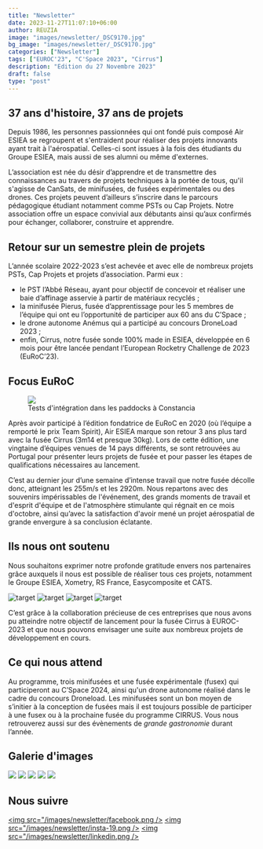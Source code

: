 ```yaml
---
title: "Newsletter"
date: 2023-11-27T11:07:10+06:00
author: REUZIA
image: "images/newsletter/_DSC9170.jpg"
bg_image: "images/newsletter/_DSC9170.jpg"
categories: ["Newsletter"]
tags: ["EUROC'23", "C'Space 2023", "Cirrus"]
description: "Edition du 27 Novembre 2023"
draft: false
type: "post"
---
```


## 37 ans d'histoire, 37 ans de projets 
Depuis 1986, les personnes passionnées qui ont fondé puis composé Air ESIEA se regroupent et s'entraident pour réaliser
des projets innovants ayant trait à l'aérospatial. Celles-ci sont issues à la fois des étudiants du Groupe ESIEA, mais
aussi de ses alumni ou même d'externes.

L’association est née du désir d’apprendre et de transmettre des connaissances au travers de projets techniques à la
portée de tous, qu'il s'agisse de CanSats, de minifusées, de fusées expérimentales ou des drones. Ces projets peuvent
d’ailleurs s’inscrire dans le parcours pédagogique étudiant notamment comme PSTs ou Cap Projets. Notre association offre
un espace convivial aux débutants ainsi qu’aux confirmés pour échanger, collaborer, construire et apprendre.

## Retour sur un semestre plein de projets

L’année scolaire 2022-2023 s’est achevée et avec elle de nombreux projets PSTs, Cap Projets et projets d’association.
Parmi eux : 
- le PST l’Abbé Réseau, ayant pour objectif de concevoir et réaliser une baie d’affinage asservie à partir de matériaux
  recyclés ;
- la minifusée Pierus, fusée d’apprentissage pour les 5 membres de l’équipe qui ont eu l’opportunité de participer aux
  60 ans du C’Space ;
- le drone autonome Anémus qui a participé au concours DroneLoad 2023 ;
- enfin, Cirrus, notre fusée sonde 100% made in ESIEA, développée en 6 mois pour être lancée pendant l’European Rocketry
  Challenge de 2023 (EuRoC’23).

## Focus EuRoC

<figure>
  <a href="/images/newsletter/DSC02431-Travail_paddocks_assemblage_5.jpg"><img class="img-responsive" src="/images/newsletter/DSC02431-Travail_paddocks_assemblage_5.jpg" /></a>
  <figcaption>Tests d'intégration dans les paddocks à Constancia</figcaption>
</figure>

Après avoir participé à l’édition fondatrice de EuRoC en 2020 (où l’équipe a remporté le prix Team Spirit), Air ESIEA
marque son retour 3 ans plus tard avec la fusée Cirrus (3m14 et presque 30kg). Lors de cette édition, une vingtaine
d’équipes venues de 14 pays différents, se sont retrouvées au Portugal pour présenter leurs projets de fusée et pour
passer les étapes de qualifications nécessaires au lancement.

C’est au dernier jour d’une semaine d’intense travail que notre fusée décolle donc, atteignant les 255m/s et les 2920m.
Nous repartons avec des souvenirs impérissables de l'événement, des grands moments de travail et d'esprit d'équipe et de
l'atmosphère stimulante qui régnait en ce mois d'octobre, ainsi qu’avec la satisfaction d'avoir mené un projet
aérospatial de grande envergure à sa conclusion éclatante.

## Ils nous ont soutenu

Nous souhaitons exprimer notre profonde gratitude envers nos partenaires grâce auxquels il nous est possible de réaliser
tous ces projets, notamment le Groupe ESIEA, Xometry, RS France, Easycomposite et CATS.

![target](/images/newsletter/xometry.png)
![target](/images/newsletter/RS%20France.png)
![target](/images/newsletter/easycomposite.png)
![target](/images/newsletter/cats.png)

C’est grâce à la collaboration précieuse de ces entreprises que nous avons pu atteindre notre objectif de lancement pour la fusée Cirrus à EUROC-2023 et que nous pouvons envisager une suite aux nombreux projets de développement en cours.

## Ce qui nous attend

Au programme, trois minifusées et une fusée expérimentale (fusex) qui participeront au C’Space 2024, ainsi qu'un drone autonome réalisé dans le cadre du concours Droneload. Les minifusées sont un bon moyen de s’initier à la conception de fusées mais il est toujours possible de participer à une fusex ou à la prochaine fusée du programme CIRRUS. Vous nous retrouverez aussi sur des évènements de *grande gastronomie* durant l’année.

## Galerie d'images
<img class="img-responsive" src="/images/newsletter/DSC02707-D%C3%A9collage_Cirrus.jpg" />
<img class="img-responsive" src="/images/newsletter/_DSC9333.jpg" />
<img class="img-responsive" src="/images/newsletter/air-esiea-round-white-2.png" />
<img class="img-responsive" src="/images/newsletter/air-esiea-text-white-2.png" />
<img class="img-responsive" src="/images/newsletter/logo-esiea-blanc-fond-bleu-1.png" />

## Nous suivre 
<a href="https://www.facebook.com/airesiea/" ><img src="/images/newsletter/facebook.png /></a>
<a href="https://www.instagram.com/air.esiea.fr/" ><img src="/images/newsletter/insta-19.png /></a>
<a href="https://www.linkedin.com/company/19086534/" ><img src="/images/newsletter/linkedin.png /></a>
